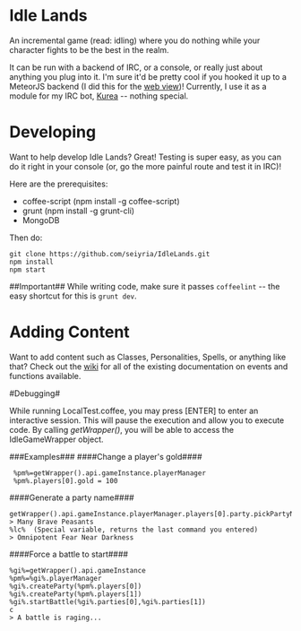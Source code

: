 Idle Lands
=========

An incremental game (read: idling) where you do nothing while your character fights to be the best in the realm. 

It can be run with a backend of IRC, or a console, or really just about anything you plug into it. I'm sure it'd be pretty cool if you hooked it up to a MeteorJS backend (I did this for the [web view](http://kurea.link/idle))! Currently, I use it as a module for my IRC bot, [Kurea](https://github.com/kellyirc/kurea) -- nothing special.

Developing
==========

Want to help develop Idle Lands? Great! Testing is super easy, as you can do it right in your console (or, go the more painful route and test it in IRC)!

Here are the prerequisites:

* coffee-script (npm install -g coffee-script)
* grunt (npm install -g grunt-cli)
* MongoDB

Then do:

```
git clone https://github.com/seiyria/IdleLands.git
npm install
npm start
```

##Important##
While writing code, make sure it passes `coffeelint` -- the easy shortcut for this is `grunt dev`.


Adding Content
==============

Want to add content such as Classes, Personalities, Spells, or anything like that? Check out the [wiki](https://github.com/seiyria/IdleLands/wiki) for all of the existing documentation on events and functions available.

#Debugging#

While running LocalTest.coffee, you may press [ENTER] to enter an interactive session. This will pause the execution and allow you to execute code. By calling *getWrapper()*, you will be able to access the IdleGameWrapper object.

###Examples###
####Change a player's gold####
```
 %pm%=getWrapper().api.gameInstance.playerManager
 %pm%.players[0].gold = 100
```
####Generate a party name####
```
getWrapper().api.gameInstance.playerManager.players[0].party.pickPartyName()
> Many Brave Peasants
%lc%  (Special variable, returns the last command you entered)
> Omnipotent Fear Near Darkness
```

####Force a battle to start####
```
%gi%=getWrapper().api.gameInstance
%pm%=%gi%.playerManager
%gi%.createParty(%pm%.players[0])
%gi%.createParty(%pm%.players[1])
%gi%.startBattle(%gi%.parties[0],%gi%.parties[1])
c
> A battle is raging...
```